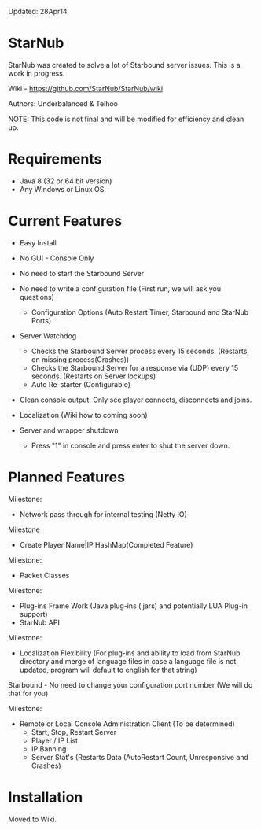 Updated: 28Apr14

StarNub
=======
StarNub was created to solve a lot of Starbound server issues. This is a work in progress.

Wiki - https://github.com/StarNub/StarNub/wiki

Authors: Underbalanced & Teihoo

NOTE: This code is not final and will be modified for efficiency and clean up.

Requirements
============
- Java 8 (32 or 64 bit version)
- Any Windows or Linux OS

Current Features
========
- Easy Install
- No GUI - Console Only
- No need to start the Starbound Server
- No need to write a configuration file (First run, we will ask you questions)
	- Configuration Options (Auto Restart Timer, Starbound and StarNub Ports)
- Server Watchdog
	- Checks the Starbound Server process every 15 seconds. (Restarts on missing process(Crashes))
	- Checks the Starbound Server for a response via (UDP) every 15 seconds. (Restarts on Server lockups)
	- Auto Re-starter (Configurable)
- Clean console output. Only see player connects, disconnects and joins.
- Localization (Wiki how to coming soon)

- Server and wrapper shutdown
	- Press "1" in console and press enter to shut the server down. 
	
Planned Features
================
Milestone:
- Network pass through for internal testing (Netty IO)

Milestone
- Create Player Name|IP HashMap(Completed Feature)
	
Milestone:
- Packet Classes
	
Milestone:
- Plug-ins Frame Work (Java plug-ins (.jars) and potentially LUA Plug-in support)
- StarNub API

Milestone:
- Localization Flexibility (For plug-ins and ability to load from StarNub directory and merge of language files in case a language file is not updated, program will default to english for that string)

Starbound
	- No need to change your configuration port number (We will do that for you)
	
Milestone:
- Remote or Local Console Administration Client (To be determined)
	- Start, Stop, Restart Server
	- Player / IP List 
	- IP Banning
	- Server Stat's (Restarts Data (AutoRestart Count, Unresponsive and Crashes)
	
Installation
============
Moved to Wiki.

